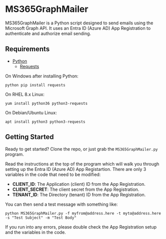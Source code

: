 # MS365GraphMailer

MS365GraphMailer is a Python script designed to send emails using the Microsoft Graph API. It uses an Entra ID (Azure AD) App Registration to authenticate and authorize email sending.

## Requirements
* [Python](https://www.python.org/)
  * [Requests](https://pypi.org/project/requests/)

On Windows after installing Python:
```console
python pip install requests
```

On RHEL 8.x Linux:
```console
yum install python36 python3-requests
```
On Debian/Ubuntu Linux:
```console
apt install python3 python3-requests
```

## Getting Started
Ready to get started? Clone the repo, or just grab the `MS365GraphMailer.py` program.

Read the instructions at the top of the program which will walk you through setting up the Entra ID (Azure AD) App Registartion.  There are only 3 variables in the code that need to be modified:

* **CLIENT_ID**: The Application (client) ID from the App Registration.
* **CLIENT_SECRET**: The client secret from the App Registration.
* **TENANT_ID**: The Directory (tenant) ID from the App Registration.

You can then send a test message with something like:
```console
python MS365GraphMailer.py -f myfrom@address.here -t myto@address.here -s "Test Subject" -m "Test Body"
```
If you run into any errors, please double check the App Registration setup and the variables in the code.